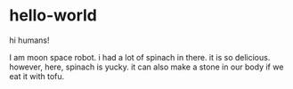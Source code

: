 # hello-world

hi humans!

I am moon space robot.
i had a lot of spinach in there. it is so delicious.
however, here, spinach is yucky.
it can also make a stone in our body if we eat it with tofu.
